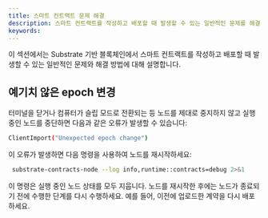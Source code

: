 ```yaml
---
title: 스마트 컨트랙트 문제 해결
description: 스마트 컨트랙트를 작성하고 배포할 때 발생할 수 있는 일반적인 문제를 해결하는 방법에 대해 설명합니다.
keywords:
---
```


이 섹션에서는 Substrate 기반 블록체인에서 스마트 컨트랙트를 작성하고 배포할 때 발생할 수 있는 일반적인 문제와 해결 방법에 대해 설명합니다.

## 예기치 않은 epoch 변경

터미널을 닫거나 컴퓨터가 슬립 모드로 전환되는 등 노드를 제대로 중지하지 않고 실행 중인 노드를 중단하면 다음과 같은 오류가 발생할 수 있습니다:

```bash
ClientImport("Unexpected epoch change")
```

이 오류가 발생하면 다음 명령을 사용하여 노드를 재시작하세요:

```bash
 substrate-contracts-node --log info,runtime::contracts=debug 2>&1
```

이 명령은 실행 중인 노드 상태를 모두 지웁니다.
노드를 재시작한 후에는 노드가 종료되기 전에 수행한 단계를 다시 수행하세요.
예를 들어, 이전에 업로드한 계약을 다시 배포하세요.